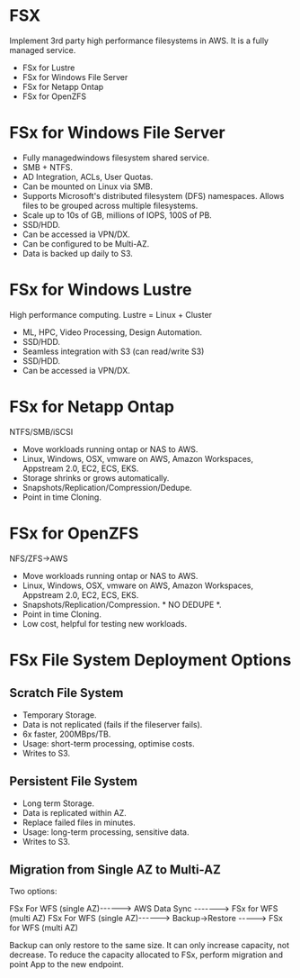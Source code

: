 # FSX

Implement 3rd party high performance filesystems in AWS. It is a fully managed service.

- FSx for Lustre
- FSx for Windows File Server
- FSx for Netapp Ontap
- FSx for OpenZFS

# FSx for Windows File Server

- Fully managedwindows filesystem shared service.
- SMB + NTFS.
- AD Integration, ACLs, User Quotas.
- Can be mounted on Linux via SMB.
- Supports Microsoft's distributed filesystem (DFS) namespaces. Allows files to be grouped across multiple filesystems.
- Scale up to 10s of GB, millions of IOPS, 100S of PB.
- SSD/HDD.
- Can be accessed ia VPN/DX.
- Can be configured to be Multi-AZ.
- Data is backed up daily to S3.

# FSx for Windows Lustre

High performance computing. Lustre = Linux + Cluster

- ML, HPC, Video Processing, Design Automation.
- SSD/HDD.
- Seamless integration with S3 (can read/write S3)
- SSD/HDD.
- Can be accessed ia VPN/DX.

# FSx for Netapp Ontap

NTFS/SMB/iSCSI

- Move workloads running ontap or NAS to AWS.
- Linux, Windows, OSX, vmware on AWS, Amazon Workspaces, Appstream 2.0, EC2, ECS, EKS.
- Storage shrinks or grows automatically.
- Snapshots/Replication/Compression/Dedupe.
- Point in time Cloning.

# FSx for OpenZFS

NFS/ZFS->AWS

- Move workloads running ontap or NAS to AWS.
- Linux, Windows, OSX, vmware on AWS, Amazon Workspaces, Appstream 2.0, EC2, ECS, EKS.
- Snapshots/Replication/Compression. * NO DEDUPE *.
- Point in time Cloning.
- Low cost, helpful for testing new workloads.

# FSx File System Deployment Options

## Scratch File System

- Temporary Storage.
- Data is not replicated (fails if the fileserver fails).
- 6x faster, 200MBps/TB.
- Usage: short-term processing, optimise costs.
- Writes to S3.

## Persistent File System

- Long term Storage.
- Data is replicated within AZ.
- Replace failed files in minutes.
- Usage: long-term processing, sensitive data.
- Writes to S3.

## Migration from Single AZ to Multi-AZ

Two options:

FSx For WFS (single AZ)------> AWS Data Sync -------> FSx for WFS (multi AZ)
FSx For WFS (single AZ)------> Backup->Restore -----> FSx for WFS (multi AZ)

Backup can only restore to the same size. It can only increase capacity, not decrease. To reduce the capacity allocated to FSx, perform migration and point App to the new endpoint.
